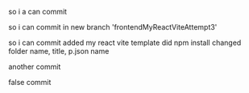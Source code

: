 so i a can commit

so i can commit in new branch 'frontendMyReactViteAttempt3'

so i can commit added my react vite template did npm install changed folder name, title, p.json name

another commit

false commit
